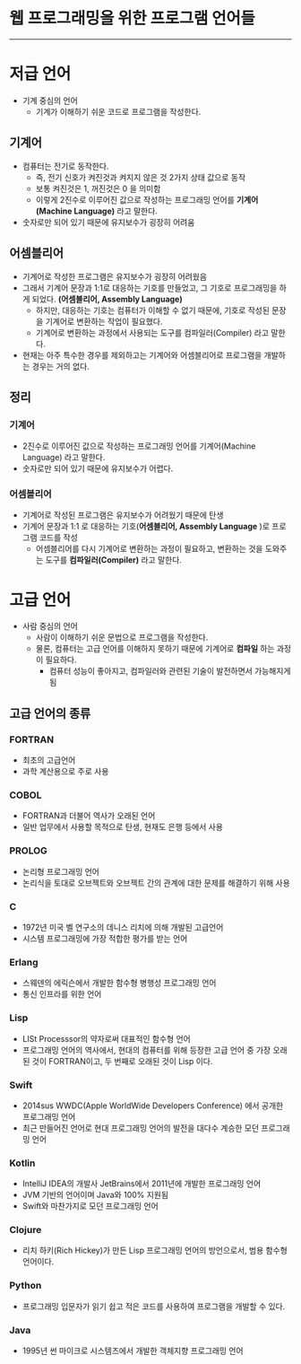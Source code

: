 # 웹 프로그래밍을 위한 프로그램 언어들

---

# 저급 언어

- 기계 중심의 언어
    - 기계가 이해하기 쉬운 코드로 프로그램을 작성한다.

## 기계어

- 컴퓨터는 전기로 동작한다.
    - 즉, 전기 신호가 켜진것과 켜지지 않은 것 2가지 상태 값으로 동작
    - 보통 켜진것은 1, 꺼진것은 0 을 의미함
    - 이렇게 2진수로 이루어진 값으로 작성하는 프로그래밍 언어를 **기계어(Machine Language)** 라고 말한다.
- 숫자로만 되어 있기 때문에 유지보수가 굉장히 어려움

## 어셈블리어

- 기계어로 작성한 프로그램은 유지보수가 굉장히 어려웠음
- 그래서 기계어 문장과 1:1로 대응하는 기호를 만들었고, 그 기호로 프로그래밍을 하게 되었다. **(어셈블리어, Assembly Language)**
    - 하지만, 대응하는 기호는 컴퓨터가 이해할 수 없기 때문에, 기호로 작성된 문장을 기계어로 변환하는 작업이 필요했다.
    - 기계어로 변환하는 과정에서 사용되는 도구를 컴파일러(Compiler) 라고 말한다.
- 현재는 아주 특수한 경우를 제외하고는 기계어와 어셈블리어로 프로그램을 개발하는 경우는 거의 없다.

## 정리

### 기계어

- 2진수로 이루어진 값으로 작성하는 프로그래밍 언어를 기계어(Machine Language) 라고 말한다.
- 숫자로만 되어 있기 때문에 유지보수가 어렵다.

### 어셈블리어

- 기계어로 작성된 프로그램은 유지보수가 어려웠기 때문에 탄생
- 기계어 문장과 1:1 로 대응하는 기호(**어셈블리어, Assembly Language** )로 프로그램 코드를 작성
    - 어셈블리어를 다시 기계어로 변환하는 과정이 필요하고, 변환하는 것을 도와주는 도구를 **컴파일러(Compiler)** 라고 말한다.

# 고급 언어

- 사람 중심의 언어
    - 사람이 이해하기 쉬운 문법으로 프로그램을 작성한다.
    - 물론, 컴퓨터는 고급 언어를 이해하지 못하기 때문에 기계어로 **컴파일** 하는 과정이 필요하다.
        - 컴퓨터 성능이 좋아지고, 컴파일러와 관련된 기술이 발전하면서 가능해지게 됨

## 고급 언어의 종류

### FORTRAN

- 최초의 고급언어
- 과학 계산용으로 주로 사용

### COBOL

- FORTRAN과 더불어 역사가 오래된 언어
- 일반 업무에서 사용할 목적으로 탄생, 현재도 은행 등에서 사용

### PROLOG

- 논리형 프로그래밍 언어
- 논리식을 토대로 오브젝트와 오브젝트 간의 관계에 대한 문제를 해결하기 위해 사용

### C

- 1972년 미국 벨 연구소의 데니스 리치에 의해 개발된 고급언어
- 시스템 프로그래밍에 가장 적합한 평가를 받는 언어

### Erlang

- 스웨덴의 에릭슨에서 개발한 함수형 병행성 프로그래밍 언어
- 통신 인프라를 위한 언어

### Lisp

- LISt Processsor의 약자로써 대표적인 함수형 언어
- 프로그래밍 언어의 역사에서, 현대의 컴퓨터를 위해 등장한 고급 언어 중 가장 오래된 것이 FORTRAN이고, 두 번째로 오래된 것이 Lisp 이다.

### Swift

- 2014sus WWDC(Apple WorldWide Developers Conference) 에서 공개한 프로그래밍 언어
- 최근 만들어진 언어로 현대 프로그래밍 언어의 발전을 대다수 계승한 모던 프로그래밍 언어

### Kotlin

- IntelliJ IDEA의 개발사 JetBrains에서 2011년에 개발한 프로그래밍 언어
- JVM 기반의 언어이며 Java와 100% 지원됨
- Swift와 마찬가지로 모던 프로그래밍 언어

### Clojure

- 리치 하키(Rich Hickey)가 만든 Lisp 프로그래밍 언어의 방언으로서, 범용 함수형 언어이다.

### Python

- 프로그래밍 입문자가 읽기 쉽고 적은 코드를 사용하여 프로그램을 개발할 수 있다.

### Java

- 1995년 썬 마이크로 시스템즈에서 개발한 객체지향 프로그래밍 언어